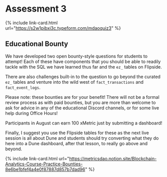 # Assessment 3

{% include link-card.html url="https://s2w1pibxi3c.typeform.com/mdaoquiz3" %}

## **Educational Bounty**

We have developed two open bounty-style questions for students to attempt! Each of these have components that you should be able to readily tackle with the SQL we have learned thus far and the `ez_` tables on Flipside.&#x20;

There are also challenges built-in to the question to go beyond the curated `ez_` tables and venture into the wild west of `fact_transactions` and `fact_event_logs`.

Please note: these bounties are for your benefit! There will not be a formal review process as with paid bounties, but you are more than welcome to ask for advice in any of the educational Discord channels, or for some live help during Office Hours!

Participants in August can earn 100 xMetric just by submitting a dashboard!

Finally, I suggest you use the Flipside tables for these as the next live session is all about Dune and students should try converting what they do here into a Dune dashboard, after that lesson, to really go above and beyond.

{% include link-card.html url="https://metricsdao.notion.site/Blockchain-Analytics-Course-Practice-Bounties-8e6be1bfef4a4e0f87887d857b7dad96" %}
